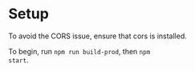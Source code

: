 # Setup
To avoid the CORS issue, ensure that cors is installed.

To begin, run <code>npm run build-prod</code>, then <code>npm start</code>.

